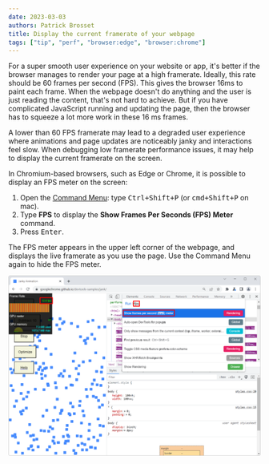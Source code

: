 ```yaml
---
date: 2023-03-03
authors: Patrick Brosset
title: Display the current framerate of your webpage
tags: ["tip", "perf", "browser:edge", "browser:chrome"]
---
```


For a super smooth user experience on your website or app, it's better if the browser manages to render your page at a high framerate. Ideally, this rate should be 60 frames per second (FPS). This gives the browser 16ms to paint each frame. When the webpage doesn't do anything and the user is just reading the content, that's not hard to achieve. But if you have complicated JavaScript running and updating the page, then the browser has to squeeze a lot more work in these 16 ms frames.

A lower than 60 FPS framerate may lead to a degraded user experience where animations and page updates are noticeably janky and interactions feel slow. When debugging low framerate performance issues, it may help to display the current framerate on the screen.

In Chromium-based browsers, such as Edge or Chrome, it is possible to display an FPS meter on the screen:

1. Open the [Command Menu](./execute-commands.md): type <kbd>Ctrl+Shift+P</kbd> (or <kbd>cmd+Shift+P</kbd> on mac).
1. Type **FPS** to display the **Show Frames Per Seconds (FPS) Meter** command.
1. Press <kbd>Enter</kbd>.

The FPS meter appears in the upper left corner of the webpage, and displays the live framerate as you use the page. Use the Command Menu again to hide the FPS meter.

![Chrome, with the FPS meter in the webpage, and DevTools opened to the side, showing the FPS command in the Command Menu](../../assets/img/display-current-framerate.png)
